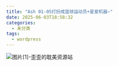 ```yaml
---
title: "Ash 01-05打扮成篮球运动员+星爱机器~"
date: 2025-06-03T18:58:32
categories:
  - 未分类
tags:
  - wordpress
---
```


![图片[1]-歪歪的耽美资源站](/images/ash-01-05%e6%89%93%e6%89%ae%e6%88%90%e7%af%ae%e7%90%83%e8%bf%90%e5%8a%a8%e5%91%98%e6%98%9f%e7%88%b1%e6%9c%ba%e5%99%a8-0.jpg)
